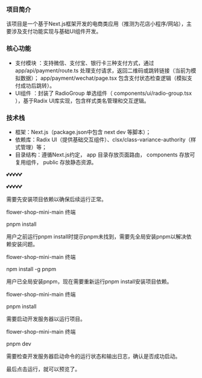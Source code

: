 ### 项目简介
该项目是一个基于Next.js框架开发的电商类应用（推测为花店小程序/网站），主要涉及支付功能实现与基础UI组件开发。

### 核心功能
- 支付模块 ：支持微信、支付宝、银行卡三种支付方式，通过 app/api/payment/route.ts 处理支付请求，返回二维码或跳转链接（当前为模拟数据）； app/payment/wechat/page.tsx 包含支付状态检查逻辑（模拟支付成功后跳转）。
- UI组件 ：封装了 RadioGroup 单选组件（ components/ui/radio-group.tsx ），基于Radix UI库实现，包含样式类名管理和交互逻辑。
### 技术栈
- 框架：Next.js（package.json中包含 next dev 等脚本）；
- 依赖库：Radix UI（提供基础交互组件）、clsx/class-variance-authority（样式管理）等；
- 目录结构：遵循Next.js约定， app 目录存放页面路由， components 存放可复用组件， public 存放静态资源。

💕💕💕💕💕

💕💕💕💕💕

需要先安装项目依赖以确保后续运行正常。

flower-shop-mini-main 终端

pnpm install

用户之前运行pnpm install时提示pnpm未找到，需要先全局安装pnpm以解决依赖安装问题。

flower-shop-mini-main 终端

npm install -g pnpm

用户已全局安装pnpm，现在需要重新运行pnpm install安装项目依赖。

flower-shop-mini-main 终端

pnpm install

需要启动开发服务器以运行项目。

flower-shop-mini-main 终端

pnpm dev

需要检查开发服务器启动命令的运行状态和输出日志，确认是否成功启动。

最后点击运行，就可以预览了。
